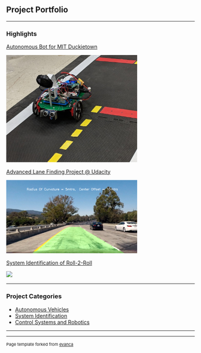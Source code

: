 ## Project Portfolio

---

### Highlights 

[Autonomous Bot for MIT Duckietown](/auto_bot)

<img width ="350" src="images/autonomous_bot.jpg?raw=true"/>

[Advanced Lane Finding Project @ Udacity](/sys_id_roll_2_roll)

<img width ="350" src="images/lane_output.jpg?raw=true"/>

[System Identification of Roll-2-Roll](http://example.com/)

<img width ="350" src="images/roll2roll.png?raw=true"/>

--- 

### Project Categories

- [Autonomous Vehicles](http://example.com/)
- [System Identification](http://example.com/)
- [Control Systems and Robotics](http://example.com/)

---




---
<p style="font-size:11px">Page template forked from <a href="https://github.com/evanca/quick-portfolio">evanca</a></p>
<!-- Remove above link if you don't want to attibute -->
